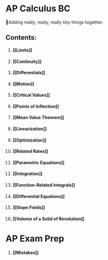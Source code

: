 # AP Calculus BC

🧩Adding really, really, really tiny things together.

## Contents:
1. #### [[Limits]]
2. #### [[Continuity]]
3. #### [[Differentials]]
4. #### [[Motion]]
5. #### [[Critical Values]]
6. #### [[Points of Inflection]]
7. #### [[Mean Value Theorem]]
8. #### [[Linearization]]
9. #### [[Optimization]]
10. #### [[Related Rates]]
11. #### [[Parametric Equations]]
12. #### [[Integration]]
14. #### [[Function-Related Integrals]]
15. #### [[Differential Equations]]
16. #### [[Slope Fields]]
17. #### [[Volume of a Solid of Revolution]]

# AP Exam Prep
1. #### [[Mistakes]]